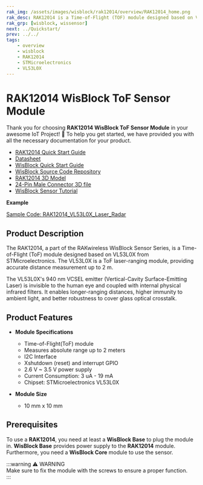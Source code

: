 ```yaml
---
rak_img: /assets/images/wisblock/rak12014/overview/RAK12014_home.png
rak_desc: RAK12014 is a Time-of-Flight (TOF) module designed based on VL53L0X from STMicroelectronics. With this, RAK12014 can measure absolute range up to 2 meters. 
rak_grp: [wisblock, wissensor]
next: ../Quickstart/
prev: ../../
tags:
    - overview
    - wisblock
    - RAK12014
    - STMicroelectronics
    - VL53L0X
---
```



# RAK12014 WisBlock ToF Sensor Module

Thank you for choosing **RAK12014 WisBlock ToF Sensor Module** in your awesome IoT Project! 🎉 To help you get started, we have provided you with all the necessary documentation for your product.

* [RAK12014 Quick Start Guide](../Quickstart/)
* [Datasheet](../Datasheet/)
* <a href="../../Quickstart/" target="_blank">WisBlock Quick Start Guide</a>
* [WisBlock Source Code Repository](https://github.com/RAKWireless/WisBlock/)
* [RAK12014 3D Model](https://downloads.rakwireless.com/3D_File/WisBlock/3D_RAK12014.stp)
* [24-Pin Male Connector 3D file](https://downloads.rakwireless.com/3D_File/Accessory/WisConnector/M24S1003K6M.stp)
* [WisBlock Sensor Tutorial](/Knowledge-Hub/Learn/WisBlock-Sensor-Tutorial/)

**Example**

[Sample Code: RAK12014_VL53L0X_Laser_Radar](https://github.com/RAKWireless/WisBlock/tree/master/examples/common/IO/RAK12014_VL53L0X_Laser_Radar)

<!--**Examples** -->

<!--For All WisBlock Core: -->
<!--* [Sample Code: RAK12012](https://github.com/RAKWireless/WisBlock/blob/master/examples/common/IO/RAK12005_WaterDetector/RAK12005_WaterDetector.ino)-->

## Product Description

The RAK12014, a part of the RAKwireless WisBlock Sensor Series, is a Time-of-Flight (ToF) module designed based on VL53L0X from STMicroelectronics. The VL53L0X is a ToF laser-ranging module, providing accurate distance measurement up to 2&nbsp;m. 

The VL53L0X's 940&nbsp;nm VCSEL emitter (Vertical-Cavity Surface-Emitting Laser) is invisible to the human eye and coupled with internal physical infrared filters. It enables longer-ranging distances, higher immunity to ambient light, and better robustness to cover glass optical crosstalk.


## Product Features

* **Module Specifications**
    * Time-of-Flight(ToF) module
    * Measures absolute range up to 2 meters
    * I2C Interface
    * Xshutdown (reset) and interrupt GPIO
    * 2.6&nbsp;V ~ 3.5&nbsp;V power supply
    * Current Consumption: 3&nbsp;uA - 19&nbsp;mA
    * Chipset: STMicroelectronics VL53L0X

* **Module Size**
    * 10&nbsp;mm x 10&nbsp;mm

## Prerequisites

To use a **RAK12014**, you need at least a **WisBlock Base** to plug the module in. **WisBlock Base** provides power supply to the **RAK12014** module. Furthermore, you need a **WisBlock Core** module to use the sensor.

:::warning ⚠️ WARNING    
Make sure to fix the module with the screws to ensure a proper function.    
:::